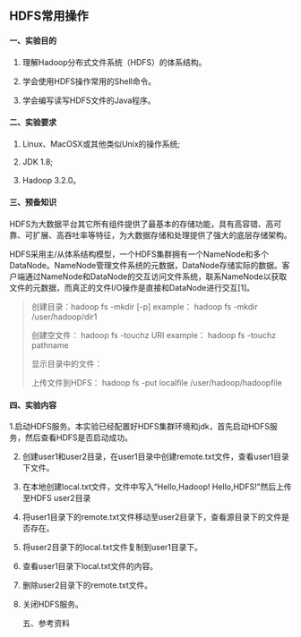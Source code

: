 ## HDFS常用操作

#### 一、实验目的

1. 理解Hadoop分布式文件系统（HDFS）的体系结构。

2. 学会使用HDFS操作常用的Shell命令。

3. 学会编写读写HDFS文件的Java程序。

#### 二、实验要求

1. Linux、MacOSX或其他类似Unix的操作系统;

2. JDK 1.8;

3. Hadoop 3.2.0。

#### 三、预备知识

​	HDFS为大数据平台其它所有组件提供了最基本的存储功能，具有高容错、高可靠、可扩展、高吞吐率等特征，为大数据存储和处理提供了强大的底层存储架构。

​	HDFS采用主/从体系结构模型，一个HDFS集群拥有一个NameNode和多个DataNode。NameNode管理文件系统的元数据，DataNode存储实际的数据。客户端通过NameNode和DataNode的交互访问文件系统，联系NameNode以获取文件的元数据，而真正的文件I/O操作是直接和DataNode进行交互[1]。

> 创建目录：hadoop fs -mkdir [-p] <paths> 	example： hadoop fs -mkdir /user/hadoop/dir1 
>
> 创建空文件： hadoop fs -touchz URI  	example： hadoop fs -touchz pathname
>
> 显示目录中的文件：
>
>  上传文件到HDFS： hadoop fs -put localfile /user/hadoop/hadoopfile 

#### 四、实验内容

​	1.启动HDFS服务。本实验已经配置好HDFS集群环境和jdk，首先启动HDFS服务，然后查看HDFS是否启动成功。

2. 创建user1和user2目录，在user1目录中创建remote.txt文件，查看user1目录下文件。

3. 在本地创建local.txt文件，文件中写入“Hello,Hadoop! Hello,HDFS!”然后上传至HDFS user2目录

4. 将user1目录下的remote.txt文件移动至user2目录下，查看源目录下的文件是否存在。

5. 将user2目录下的local.txt文件复制到user1目录下。

6. 查看user1目录下local.txt文件的内容。

7. 删除user2目录下的remote.txt文件。

8. 关闭HDFS服务。

   五、参考资料

> 